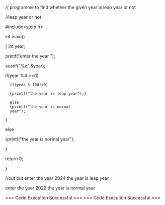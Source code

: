 // programme to find whether the given year is leap year or not

//leap year or not

#include<stdio.h>

int main()

{
int year;

printf("enter the year ");

scanf("%d",&year);

  if(year %4 ==0)
  
      if(year % 100!=0)
      
      {printf("the year is leap year");}
      
      else
      {printf("the year is normal
      year");
      
    }
  else
  
  {printf("the year is normal year");
  
  }
  
  return 0;
  
  
   }

   //out put
   enter the year 2024
the year is leap year

enter the year 2022
the year is normal year

=== Code Execution Successful ===
=== Code Execution Successful ===
